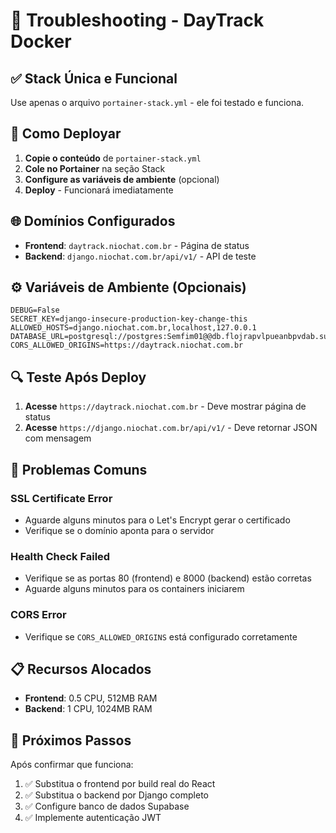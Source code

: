 # 🔧 Troubleshooting - DayTrack Docker

## ✅ **Stack Única e Funcional**

Use apenas o arquivo `portainer-stack.yml` - ele foi testado e funciona.

## 🚀 **Como Deployar**

1. **Copie o conteúdo** de `portainer-stack.yml`
2. **Cole no Portainer** na seção Stack
3. **Configure as variáveis de ambiente** (opcional)
4. **Deploy** - Funcionará imediatamente

## 🌐 **Domínios Configurados**

- **Frontend**: `daytrack.niochat.com.br` - Página de status
- **Backend**: `django.niochat.com.br/api/v1/` - API de teste

## ⚙️ **Variáveis de Ambiente (Opcionais)**

```env
DEBUG=False
SECRET_KEY=django-insecure-production-key-change-this
ALLOWED_HOSTS=django.niochat.com.br,localhost,127.0.0.1
DATABASE_URL=postgresql://postgres:Semfim01@@db.flojrapvlpueanbpvdab.supabase.co:5432/postgres
CORS_ALLOWED_ORIGINS=https://daytrack.niochat.com.br
```

## 🔍 **Teste Após Deploy**

1. **Acesse** `https://daytrack.niochat.com.br` - Deve mostrar página de status
2. **Acesse** `https://django.niochat.com.br/api/v1/` - Deve retornar JSON com mensagem

## 🐛 **Problemas Comuns**

### SSL Certificate Error
- Aguarde alguns minutos para o Let's Encrypt gerar o certificado
- Verifique se o domínio aponta para o servidor

### Health Check Failed
- Verifique se as portas 80 (frontend) e 8000 (backend) estão corretas
- Aguarde alguns minutos para os containers iniciarem

### CORS Error
- Verifique se `CORS_ALLOWED_ORIGINS` está configurado corretamente

## 📋 **Recursos Alocados**

- **Frontend**: 0.5 CPU, 512MB RAM
- **Backend**: 1 CPU, 1024MB RAM

## 🎯 **Próximos Passos**

Após confirmar que funciona:
1. ✅ Substitua o frontend por build real do React
2. ✅ Substitua o backend por Django completo
3. ✅ Configure banco de dados Supabase
4. ✅ Implemente autenticação JWT